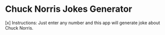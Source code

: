 # Chuck Norris Jokes Generator
[x]  Instructions:
Just enter any number and this app will generate joke about Chuck Norris.
